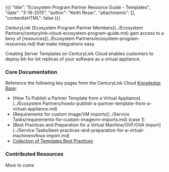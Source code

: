 {{{
  "title": "Ecosystem Program Partner Resource Guide - Templates",
  "date": "3-16-2015",
  "author": "Keith Resar",
  "attachments": [],
  "contentIsHTML": false
}}}


CenturyLink [Ecosystem Program Partner Members](../Ecosystem Partners/centurylink-cloud-ecosystem-program-guide.md) gain access to a bevy of [resources](../Ecosystem Partners/ecosystem-program-resources.md) that make integrations easy.

Creating Server Templates on CenturyLink Cloud enables customers to deploy bit-for-bit replicas of your software as a virtual appliance.

### Core Documentation

Reference the following key pages from the CenturyLink Cloud [Knowledge Base](http://www.centurylinkcloud.com/knowledge-base/):

* [How To Publish a Partner Template from a Virtual Appliance](../Ecosystem Partners/howto-publish-a-partner-template-from-a-virtual-appliance.md)
* [Requirements for custom image/VM imports](../Service Tasks/requirements-for-custom-imagevm-imports.md) (case 1)
* [Best Practices and Preparation for a Virtual Machine/OVF/OVA Import](../Service Tasks/best-practices-and-preparation-for-a-virtual-machineovfova-import.md)
* [Collection of Templates Best Practices](../Blueprints/templates-best-practices.md)



### Contributed Resources

*More to come*
